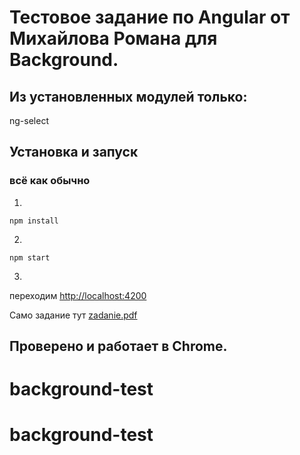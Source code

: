 # Тестовое задание по Angular от Михайлова Романа для Background.

## Из установленных модулей только:
ng-select
## Установка и запуск
### всё как обычно
1)
```
npm install
```
2)
```
npm start
```
3)
переходим [http://localhost:4200](http://localhost:4200)


Само задание тут [zadanie.pdf](https://github.com/RomanMiD/background-test/blob/1494f3487af48c92f577a73cad6acd36c0bc1f63/zadanie.pdf) 

## Проверено и работает в Chrome.
# background-test
# background-test

